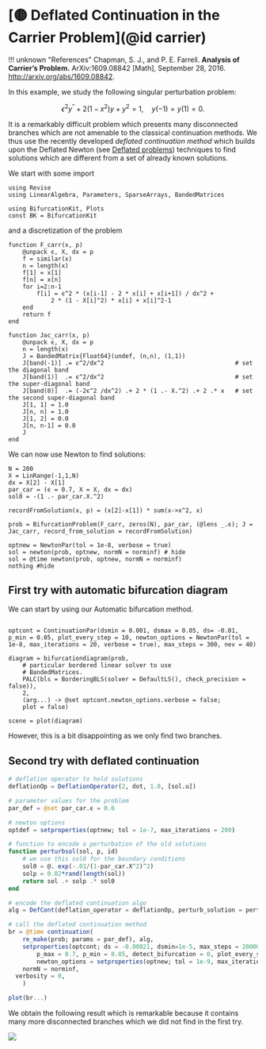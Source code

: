 # [🟡 Deflated Continuation in the Carrier Problem](@id carrier)

!!! unknown "References"
    Chapman, S. J., and P. E. Farrell. **Analysis of Carrier’s Problem.** ArXiv:1609.08842 [Math], September 28, 2016. http://arxiv.org/abs/1609.08842.

In this example, we study the following singular perturbation problem:

$$\epsilon^{2} y^{\prime \prime}+2\left(1-x^{2}\right) y+y^{2}=1, \quad y(-1)=y(1)=0\tag{E}.$$

It is a remarkably difficult problem which presents many disconnected branches which are not amenable to the classical continuation methods. We thus use the recently developed *deflated continuation method* which builds upon the Deflated Newton (see [Deflated problems](@ref)) techniques to find solutions which are different from a set of already known solutions.

We start with some import

```@example TUTCARRIER
using Revise
using LinearAlgebra, Parameters, SparseArrays, BandedMatrices

using BifurcationKit, Plots
const BK = BifurcationKit
```

and a discretization of the problem

```@example TUTCARRIER
function F_carr(x, p)
	@unpack ϵ, X, dx = p
	f = similar(x)
	n = length(x)
	f[1] = x[1]
	f[n] = x[n]
	for i=2:n-1
		f[i] = ϵ^2 * (x[i-1] - 2 * x[i] + x[i+1]) / dx^2 +
			2 * (1 - X[i]^2) * x[i] + x[i]^2-1
	end
	return f
end

function Jac_carr(x, p)
	@unpack ϵ, X, dx = p
	n = length(x)
	J = BandedMatrix{Float64}(undef, (n,n), (1,1))
	J[band(-1)] .= ϵ^2/dx^2    									# set the diagonal band
	J[band(1)]  .= ϵ^2/dx^2										# set the super-diagonal band
	J[band(0)]  .= (-2ϵ^2 /dx^2) .+ 2 * (1 .- X.^2) .+ 2 .* x   # set the second super-diagonal band
	J[1, 1] = 1.0
	J[n, n] = 1.0
	J[1, 2] = 0.0
	J[n, n-1] = 0.0
	J
end
```

We can now use Newton to find solutions:

```@example TUTCARRIER
N = 200
X = LinRange(-1,1,N)
dx = X[2] - X[1]
par_car = (ϵ = 0.7, X = X, dx = dx)
sol0 = -(1 .- par_car.X.^2)

recordFromSolution(x, p) = (x[2]-x[1]) * sum(x->x^2, x)

prob = BifurcationProblem(F_carr, zeros(N), par_car, (@lens _.ϵ); J = Jac_carr, record_from_solution = recordFromSolution)

optnew = NewtonPar(tol = 1e-8, verbose = true)
sol = newton(prob, optnew, normN = norminf) # hide
sol = @time newton(prob, optnew, normN = norminf)
nothing #hide
```

## First try with automatic bifurcation diagram

We can start by using our Automatic bifurcation method.

```@example TUTCARRIER

optcont = ContinuationPar(dsmin = 0.001, dsmax = 0.05, ds= -0.01, p_min = 0.05, plot_every_step = 10, newton_options = NewtonPar(tol = 1e-8, max_iterations = 20, verbose = true), max_steps = 300, nev = 40)

diagram = bifurcationdiagram(prob,
    # particular bordered linear solver to use
	# BandedMatrices.
    PALC(bls = BorderingBLS(solver = DefaultLS(), check_precision = false)),
    2,
	(arg...) -> @set optcont.newton_options.verbose = false;
	plot = false)

scene = plot(diagram)
```

However, this is a bit disappointing as we only find two branches.

## Second try with deflated continuation

```julia
# deflation operator to hold solutions
deflationOp = DeflationOperator(2, dot, 1.0, [sol.u])

# parameter values for the problem
par_def = @set par_car.ϵ = 0.6

# newton options
optdef = setproperties(optnew; tol = 1e-7, max_iterations = 200)

# function to encode a perturbation of the old solutions
function perturbsol(sol, p, id)
	# we use this sol0 for the boundary conditions
	sol0 = @. exp(-.01/(1-par_car.X^2)^2)
	solp = 0.02*rand(length(sol))
	return sol .+ solp .* sol0
end

# encode the deflated continuation algo
alg = DefCont(deflation_operator = deflationOp, perturb_solution = perturbsol, max_branches = 40)

# call the deflated continuation method
br = @time continuation(
	re_make(prob; params = par_def), alg,
	setproperties(optcont; ds = -0.00021, dsmin=1e-5, max_steps = 20000,
		p_max = 0.7, p_min = 0.05, detect_bifurcation = 0, plot_every_step = 40,
		newton_options = setproperties(optnew; tol = 1e-9, max_iterations = 100, verbose = false));
	normN = norminf,
  verbosity = 0,
	)

plot(br...)
```

We obtain the following result which is remarkable because it contains many more disconnected branches which we did not find in the first try.

![](carrier.png)
